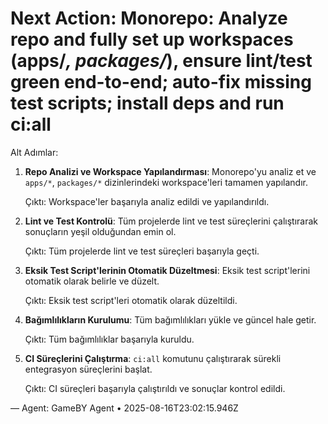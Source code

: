 # Next Action: Monorepo: Analyze repo and fully set up workspaces (apps/*, packages/*), ensure lint/test green end-to-end; auto-fix missing test scripts; install deps and run ci:all

Alt Adımlar:

1. **Repo Analizi ve Workspace Yapılandırması**: Monorepo'yu analiz et ve `apps/*`, `packages/*` dizinlerindeki workspace'leri tamamen yapılandır.

   Çıktı: Workspace'ler başarıyla analiz edildi ve yapılandırıldı.

2. **Lint ve Test Kontrolü**: Tüm projelerde lint ve test süreçlerini çalıştırarak sonuçların yeşil olduğundan emin ol.

   Çıktı: Tüm projelerde lint ve test süreçleri başarıyla geçti.

3. **Eksik Test Script'lerinin Otomatik Düzeltmesi**: Eksik test script'lerini otomatik olarak belirle ve düzelt.

   Çıktı: Eksik test script'leri otomatik olarak düzeltildi.

4. **Bağımlılıkların Kurulumu**: Tüm bağımlılıkları yükle ve güncel hale getir.

   Çıktı: Tüm bağımlılıklar başarıyla kuruldu.

5. **CI Süreçlerini Çalıştırma**: `ci:all` komutunu çalıştırarak sürekli entegrasyon süreçlerini başlat.

   Çıktı: CI süreçleri başarıyla çalıştırıldı ve sonuçlar kontrol edildi.

— Agent: GameBY Agent • 2025-08-16T23:02:15.946Z
